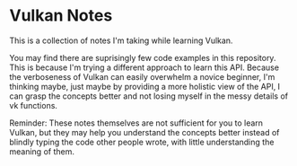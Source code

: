 # Vulkan Notes

This is a collection of notes I'm taking while learning Vulkan. 

You may find there are suprisingly few code examples in this repository. This is because I'm trying a different approach to learn this API. Because the verboseness of Vulkan can easily overwhelm a novice beginner, I'm thinking maybe, just maybe by providing a more holistic view of the API, I can grasp the concepts better and not losing myself in the messy details of vk functions.

Reminder: These notes themselves are not sufficient for you to learn Vulkan, but they may help you understand the concepts better instead of blindly typing the code other people wrote, with little understanding the meaning of them.